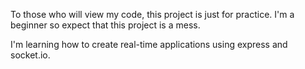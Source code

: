 To those who will view my code, this project is just for practice. I'm a beginner so expect that this project is a mess.

I'm learning how to create real-time applications using express and socket.io.
